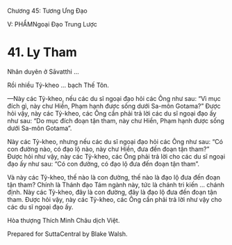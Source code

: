  

Chương 45: Tương Ưng Ðạo

V: PHẨMNgoại Ðạo Trung Lược

# 41\. Ly Tham

Nhân duyên ở Sāvatthi …

Rồi nhiều Tỷ-kheo … bạch Thế Tôn.

—Này các Tỷ-kheo, nếu các du sĩ ngoại đạo hỏi các Ông như sau: “Vì mục đích gì, này chư Hiền, Phạm hạnh được sống dưới Sa-môn Gotama?” Ðược hỏi vậy, này các Tỷ-kheo, các Ông cần phải trả lời các du sĩ ngoại đạo ấy như sau: “Do mục đích đoạn tận tham, này chư Hiền, Phạm hạnh được sống dưới Sa-môn Gotama”.

Này các Tỷ-kheo, nhưng nếu các du sĩ ngoại đạo hỏi các Ông như sau: “Có con đường nào, có đạo lộ nào, này chư Hiền, đưa đến đoạn tận tham?” Ðược hỏi như vậy, này các Tỷ-kheo, các Ông phải trả lời cho các du sĩ ngoại đạo ấy như sau: “Có con đường, có đạo lộ đưa đến đoạn tận tham”.

Và này các Tỷ-kheo, thế nào là con đường, thế nào là đạo lộ đưa đến đoạn tận tham? Chính là Thánh đạo Tám ngành này, tức là chánh tri kiến … chánh định. Này các Tỷ-kheo, đây là con đường, đây là đạo lộ đưa đến đoạn tận tham. Ðược hỏi vậy, này các Tỷ-kheo, các Ông cần phải trả lời như vậy cho các du sĩ ngoại đạo ấy.

Hòa thượng Thích Minh Châu dịch Việt.

Prepared for SuttaCentral by Blake Walsh.